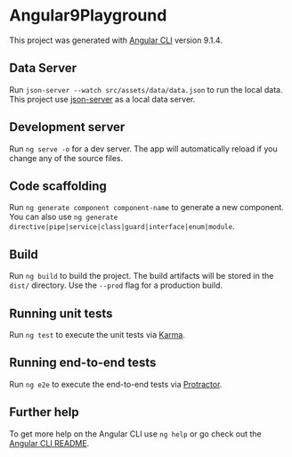 # Angular9Playground

This project was generated with [Angular CLI](https://github.com/angular/angular-cli) version 9.1.4.

## Data Server

Run `json-server --watch src/assets/data/data.json` to run the local data. This project use [json-server](https://www.npmjs.com/package/json-server) as a local data server.

## Development server

Run `ng serve -o` for a dev server. The app will automatically reload if you change any of the source files.

## Code scaffolding

Run `ng generate component component-name` to generate a new component. You can also use `ng generate directive|pipe|service|class|guard|interface|enum|module`.

## Build

Run `ng build` to build the project. The build artifacts will be stored in the `dist/` directory. Use the `--prod` flag for a production build.

## Running unit tests

Run `ng test` to execute the unit tests via [Karma](https://karma-runner.github.io).

## Running end-to-end tests

Run `ng e2e` to execute the end-to-end tests via [Protractor](http://www.protractortest.org/).

## Further help

To get more help on the Angular CLI use `ng help` or go check out the [Angular CLI README](https://github.com/angular/angular-cli/blob/master/README.md).
